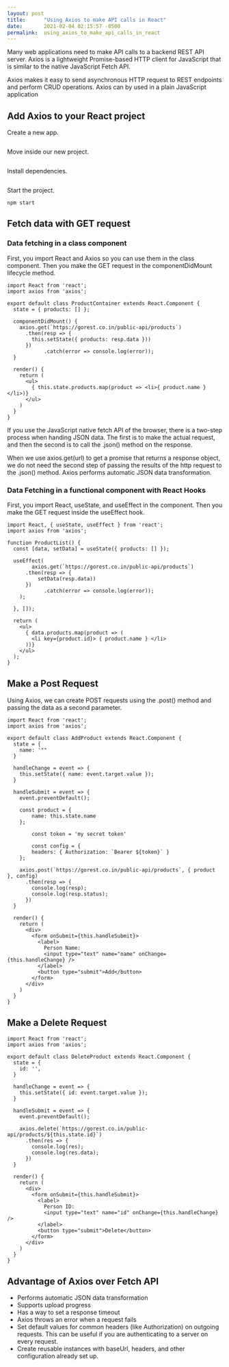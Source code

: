 ```yaml
---
layout: post
title:      "Using Axios to make API calls in React"
date:       2021-02-04 02:15:57 -0500
permalink:  using_axios_to_make_api_calls_in_react
---
```



Many web applications need to make API calls to a backend REST API server.  Axios is a lightweight Promise-based HTTP client for JavaScript that is similar to the native JavaScript Fetch API.

Axios makes it easy to send asynchronous HTTP request to REST endpoints and perform CRUD operations. Axios can by used in a plain JavaScript application

## Add Axios to your React project

Create a new app.
```npx create-react-app my-online-store
```
Move inside our new project.
```cd my-online-store
```
Install dependencies.
```npm install axios
```
Start the project.
```
npm start
```

## Fetch data with GET request 
### Data fetching in a class component
First, you import React and Axios so you can use them in the class component. 
Then you make the GET request in the componentDidMount lifecycle method.

```
import React from 'react';
import axios from 'axios';

export default class ProductContainer extends React.Component {
  state = { products: [] };

  componentDidMount() {
    axios.get(`https://gorest.co.in/public-api/products`)
      .then(resp => {
        this.setState({ products: resp.data }))
      })
			.catch(error => console.log(error));
  }

  render() {
    return (
      <ul>
        { this.state.products.map(product => <li>{ product.name }</li>)}
      </ul>
    )
  }
}
```
If you use the JavaScript native fetch API of the browser, there is a two-step process when handing JSON data. The first is to make the actual request, and then the second is to call the .json() method on the response.

When we use axios.get(url) to get a promise that returns a response object, we do not need the second step of passing the results of the http request to the .json() method. Axios performs automatic JSON data transformation.


### Data Fetching in a functional component with React Hooks
First, you import React, useState, and useEffect in the component. 
Then you make the GET request inside the useEffect hook.
```
import React, { useState, useEffect } from 'react';
import axios from 'axios';
 
function ProductList() {
  const [data, setData] = useState({ products: [] });
 
  useEffect(
	    axios.get(`https://gorest.co.in/public-api/products`)
      .then(resp => {
          setData(resp.data))
      })
			.catch(error => console.log(error));
    );

  }, []);
 
  return (
    <ul>
      { data.products.map(product => (
        <li key={product.id}> { product.name } </li>
      ))}
    </ul>
  );
}
```

## Make a Post Request 
Using Axios, we can create POST requests using the .post() method and passing the data as a second parameter. 

```
import React from 'react';
import axios from 'axios';

export default class AddProduct extends React.Component {
  state = {
    name: '""
  }

  handleChange = event => {
    this.setState({ name: event.target.value });
  }

  handleSubmit = event => {
    event.preventDefault();

    const product = {
        name: this.state.name
    };
		
		const token = 'my secret token'
		
		const config = {
        headers: { Authorization: `Bearer ${token}` }
    };
		
    axios.post(`https://gorest.co.in/public-api/products`, { product }, config)
      .then(resp => {
        console.log(resp);
        console.log(resp.status);
      })
  }

  render() {
    return (
      <div>
        <form onSubmit={this.handleSubmit}>
          <label>
            Person Name:
            <input type="text" name="name" onChange={this.handleChange} />
          </label>
          <button type="submit">Add</button>
        </form>
      </div>
    )
  }
}
```

## Make a Delete Request
```
import React from 'react';
import axios from 'axios';

export default class DeleteProduct extends React.Component {
  state = {
    id: '',
  }

  handleChange = event => {
    this.setState({ id: event.target.value });
  }

  handleSubmit = event => {
    event.preventDefault();

    axios.delete(`https://gorest.co.in/public-api/products/${this.state.id}`)
      .then(res => {
        console.log(res);
        console.log(res.data);
      })
  }

  render() {
    return (
      <div>
        <form onSubmit={this.handleSubmit}>
          <label>
            Person ID:
            <input type="text" name="id" onChange={this.handleChange} />
          </label>
          <button type="submit">Delete</button>
        </form>
      </div>
    )
  }
}
```
## Advantage of Axios over Fetch API
* Performs automatic JSON data transformation
* Supports upload progress
* Has a way to set a response timeout
* Axios throws an error when a request fails
*  Set default values for common headers (like Authorization) on outgoing requests. This can be useful if you are authenticating to a server on every request.
*  Create reusable instances with baseUrl, headers, and other configuration already set up.
